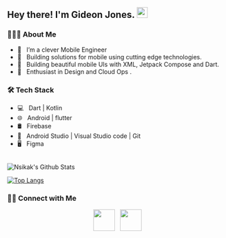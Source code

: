 <h2> Hey there! I'm Gideon Jones. <img src="https://github.com/souvikguria98/souvikguria98/blob/master/Hi.gif" width="25"></h2>

<h3> 👨🏻‍💻 About Me </h3>

- 🔭 &nbsp; I’m a clever Mobile Engineer
- 🤔 &nbsp; Building solutions for mobile using cutting edge technologies.
- 💼 &nbsp; Building beautiful mobile UIs with XML, Jetpack Compose and Dart.
- 🌱 &nbsp; Enthusiast in Design and Cloud Ops .


<h3>🛠 Tech Stack</h3>

- 💻 &nbsp; Dart |  Kotlin 
- 🌐 &nbsp; Android | flutter  
- 🛢 &nbsp;  Firebase 
- 🔧 &nbsp; Android Studio | Visual Studio code | Git
- 🖥 &nbsp;  Figma

<br>

<img align="center" src="https://github-readme-stats.vercel.app/api?username=Gideonjon&include_all_commits=true&count_private=true&show_icons=true&line_height=20&title_color=7A7ADB&icon_color=2234AE&text_color=D3D3D3&bg_color=0,000000,130F40" alt="Nsikak's Github Stats">

</br>

[![Top Langs](https://github-readme-stats.vercel.app/api/top-langs/?username=Gideonjon&layout=compact&text_color=daf7dc&bg_color=151515)](https://github.com/devSouvik/github-readme-stats)


<h3> 🤝🏻 Connect with Me </h3>

<p align="center">
&nbsp; <a href="https://twitter.com/gideonjones_" target="_blank" rel="noopener noreferrer"><img src="https://img.icons8.com/plasticine/100/000000/twitter.png" width="50" /></a>  
&nbsp; <a href="mailto:gideonjones63@gmail.com" target="_blank" rel="noopener noreferrer"><img src="https://img.icons8.com/plasticine/100/000000/gmail.png"  width="50" /></a>
</p>

